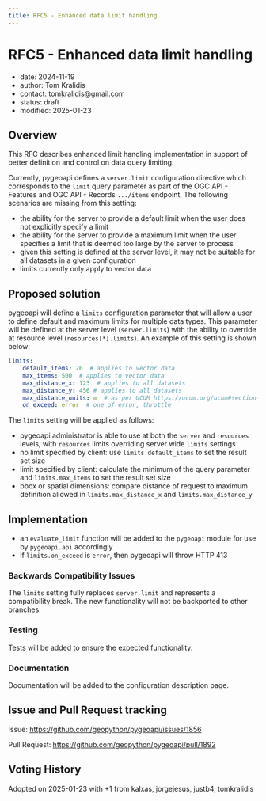 ```yaml
---
title: RFC5 - Enhanced data limit handling
---
```


# RFC5 - Enhanced data limit handling

- date: 2024-11-19
- author: Tom Kralidis
- contact: tomkralidis@gmail.com
- status: draft
- modified: 2025-01-23

## Overview

This RFC describes enhanced limit handling implementation in support of better definition and control on data query limiting.

Currently, pygeoapi defines a `server.limit` configuration directive which corresponds to the `limit` query parameter as part of the OGC API - Features and OGC API - Records `.../items` endpoint.  The following scenarios are missing from this setting:

- the ability for the server to provide a default limit when the user does not explicitly specify a limit
- the ability for the server to provide a maximum limit when the user specifies a limit that is deemed too large by the server to process
- given this setting is defined at the server level, it may not be suitable for all datasets in a given configuration
- limits currently only apply to vector data

## Proposed solution

pygeoapi will define a `limits` configuration parameter that will allow a user to define default and maximum limits for multiple data types.  This parameter will be defined at the server level (`server.limits`) with the ability to override at resource level (`resources[*].limits`).  An example of this setting is shown below:

```yaml
limits:
    default_items: 20  # applies to vector data
    max_items: 500  # applies to vector data
    max_distance_x: 123  # applies to all datasets
    max_distance_y: 456 # applies to all datasets
    max_distance_units: m  # as per UCUM https://ucum.org/ucum#section-Tables-of-Terminal-Symbols
    on_exceed: error  # one of error, throttle
```

The `limits` setting will be applied as follows:

- pygeoapi administrator is able to use at both the `server` and `resources` levels, with `resources` limits overriding server wide `limits` settings
- no limit specified by client: use `limits.default_items` to set the result set size
- limit specified by client: calculate the minimum of the query parameter and `limits.max_items` to set the result set size
- bbox or spatial dimensions: compare distance of request to maximum definition allowed in `limits.max_distance_x` and `limits.max_distance_y`

## Implementation

- an `evaluate_limit` function will be added to the `pygeoapi` module for use by `pygeoapi.api` accordingly
- if `limits.on_exceed` is `error`, then pygeoapi will throw HTTP 413

### Backwards Compatibility Issues

The `limits` setting fully replaces `server.limit` and represents a compatibility break.  The new functionality will not be backported to other branches.

### Testing

Tests will be added to ensure the expected functionality.

### Documentation

Documentation will be added to the configuration description page.

## Issue and Pull Request tracking

Issue: <https://github.com/geopython/pygeoapi/issues/1856>

Pull Request: <https://github.com/geopython/pygeoapi/pull/1892>

## Voting History

Adopted on 2025-01-23 with +1 from kalxas, jorgejesus, justb4, tomkralidis
